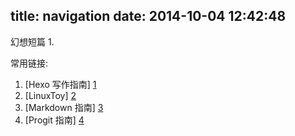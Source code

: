 title: navigation
date: 2014-10-04 12:42:48
---

幻想短篇
1. 


常用链接:

1. [Hexo 写作指南] [1]
2. [LinuxToy] [2]
3. [Markdown 指南] [3]
4. [Progit 指南] [4]

[1]: http://hexo.io/docs/writing.html "Hexo Writing"
[2]: https://linuxtoy.org/ "LinuxToy"
[3]: http://wowubuntu.com/markdown/ "Markdown"
[4]: http://git-scm.com/book/zh/v2 "Pro git"
